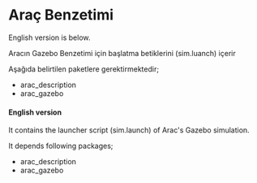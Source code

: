 # Araç Benzetimi 
English version is below.

Aracın Gazebo Benzetimi için başlatma betiklerini (sim.luanch) içerir 

Aşağıda belirtilen paketlere gerektirmektedir;
* arac_description
* arac_gazebo


#### English version 
It contains the launcher script (sim.launch) of Arac's Gazebo simulation.

It depends following packages;

* arac_description
* arac_gazebo
